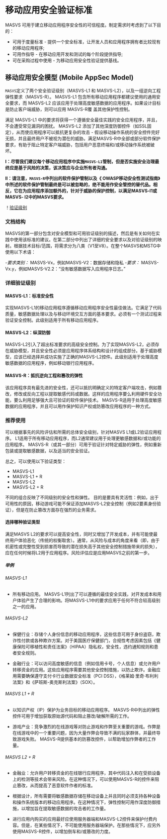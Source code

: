 # 移动应用安全验证标准

MASVS 可用于建立移动应用程序安全性的可信程度。制定需求时考虑到了以下目的：

- 可用于度量标准 - 提供一个安全标准，让开发人员和应用程序拥有者比较现有的移动应用程序;
- 可用作指导 - 在移动应用开发和测试的每个阶段提供指导;
- 可在采购过程中使用 - 为移动应用安全性验证提供基线。

## 移动应用安全模型 (Mobile AppSec Model)

`MASVS`定义了两个安全验证级别（MASVS-L1 和 MASVS-L2），以及一组逆向工程弹性要求（MASVS-R）。 MASVS-L1 包含所有移动应用程序都建议使用的通用安全要求，而 MASVS-L2 应该应用于处理高度敏感数据的应用程序。如果设计目标是防止客户端威胁，则可以应用 MASVS-R覆 盖其他保护性控制。

满足 MASVS-L1 中的要求将获得一个遵循安全最佳实践的安全应用程序，并且，不会遭受常见漏洞的困扰。 MASVS-L2 添加了其他深度防御控件（如SSL固定），从而使应用程序可以抵抗更复杂的攻击 - 假设移动操作系统的安全控件完好无损，并且最终用户不被视为潜在的威胁。满足MASVS-R中全部或部分软件保护要求，有助于阻止特定客户端威胁，包括用户恶意终端和/或移动操作系统被破坏。

**I：尽管我们建议每个移动应用程序中实施`MASVS-L1`管制，但是否实施安全治理最终应是基于风险的决策，该决策应与企业所有者沟通。**

**II：请注意，`MASVS-R`中列出的软件保护管制以及《 OWASP移动安全性测试指南》中所述的软件保护管制最终是可以被忽略的，绝不能用作安全管控的替代品。相反，它在为应用程序添加额外的，针对于威胁的保护控制，以满足MASVS-l1或MASVS- l2中的MASVS要求。**

！[验证级别](images/masvs-levels-new.jpg)

### 文档结构

MASVS的第一部分包含对安全模型和可用验证级别的描述，然后是有关如何在实践中使用该标准的建议。在第二部分中列出了详细的安全要求以及对验证级别的映射。根据技术目标/范围，将需求分为八类（V1至V8）。在整个MASVS和MSTG中使用以下术语：

-*要求类别：* MASVS-Vx，例如MASVS-V2：数据存储和隐私
-*要求：* MASVS-Vx.y，例如MASVS-V2.2：“没有敏感数据写入应用程序日志。”
  
### 详细验证级别

#### MASVS-L1：标准安全性

实现MASVS-L1的移动应用程序遵循移动应用程序安全性最佳做法。它满足了代码质量，敏感数据处理以及与移动环境交互方面的基本要求。必须有一个测试过程来验证安全控制。此级别适用于所有移动应用程序。

#### MASVS-L2：纵深防御

MASVS-L2引入了超出标准要求的高级安全控制。为了实现MASVS-L2，必须存在威胁模型，并且安全性必须是应用程序体系结构和设计的组成部分。基于威胁模型，应该已经选择并成功实施了正确的MASVS-L2控件。此级别适用于处理高度敏感数据的应用程序，例如移动银行应用程序。

#### MASVS-R：抵抗逆向工程和篡改的弹性

该应用程序具有最先进的安全性，还可以抵抗明确定义的特定客户端攻击，例如篡改，修改或反向工程以提取敏感代码或数据。这样的应用程序要么利用硬件安全功能，要么利用足够强大且可验证的软件保护技术。 MASVS-R适用于处理高度敏感数据的应用程序，并且可以用作保护知识产权或防篡改应用程序的一种方式。

### 推荐使用

可以根据事先的风险评估和所需的总体安全级别，针对MASVS L1或L2验证应用程序。 L1适用于所有移动应用程序，而L2通常建议用于处理更敏感数据和/或功能的应用程序。 MASVS-R（或其一部分）可用于验证针对特定威胁的弹性，例如重新包装或提取敏感数据，以及适当的安全验证。

总之，可以使用以下验证类型：

- MASVS-L1
- MASVS-L1 + R
- MASVS-L2
- MASVS-L2 + R


不同的组合反映了不同级别的安全性和弹性。 目的是要具有灵活性：例如，出于可用性的原因，移动游戏可能不保证添加MASVS-L2安全控制（例如2要素身份验证），但是在防止篡改方面存在强烈的业务需求。
<div style="page-break-after: always;">
</div>

#### 选择哪种验证类型

满足MASVS L2的要求可以提高安全性，同时又增加了开发成本，并有可能使最终用户体验恶化（传统的权衡取舍）。通常，从风险与成本的角度来看（即，由于机密性或完整性受到损害而导致的潜在损失高于其他安全控制措施带来的损失），应在任何时候将L2用于应用程序。风险评估应是应用MASVS之前的第一步。

##### 举例

###### MASVS-L1

- 所有移动应用。 MASVS-L1列出了可以遵循的最佳安全实践，对开发成本和用户体验产生了合理的影响。将MASVS-L1中的要求应用于任何不符合较高级别之一的应用。

###### MASVS-L2

- 保健行业：存储个人身份信息的移动应用程序，这些信息可用于身份盗窃，欺诈性付款或各种欺诈方案。对于美国医疗保健部门，合规性考虑因素包括《健康保险可移植性和责任法案》（HIPAA）隐私权，安全性，违约通知规则和患者安全规则。

- 金融行业：可以访问高度敏感的信息（例如信用卡号，个人信息）或允许用户转移资金的应用。这些应用程序需要其他安全控制措施，以防止欺诈。金融应用需要确保遵守支付卡行业数据安全标准（PCI DSS），《格莱姆·里奇·布利利法案》和《萨班斯-奥克斯利法案》（SOX）。

###### MASVS L1 + R

- 以知识产权（IP）保护为业务目标的移动应用程序。 MASVS-R中列出的弹性控件可用于增加获取原始源代码和阻止篡改/破解所需的工作。

- 游戏产业：竞争激烈的在线游戏等对防止游戏和作弊至关重要的游戏。作弊是在线游戏中的一个重要问题，因为大量作弊会导致不满的玩家群体，并最终导致游戏失败。 MASVS-R提供基本的防篡改控件，以帮助增加作弊者的工作量。

###### MASVS L2 + R

- 金融业：允许用户转移资金的在线银行应用程序，其中代码注入和在受损设备上的检测等技术会带来风险。在这种情况下，可以使用MASVS-R的控件来阻止篡改，从而提高了恶意软件作者的标准。

- 根据设计，所有需要将敏感数据存储在移动设备上并且同时必须支持各种设备和操作系统版本的移动应用程序。在这种情况下，弹性控制可用作深度防御措施，以增加旨在提取敏感数据的攻击者的工作量。

- 进行应用内购买的应用最好应使用服务器端和MASVS-L2控件来保护付费内容。但是，在某些情况下，不可能使用服务器端保护。在那些情况下，应另外使用MASVS-R控件，以增加倒车和/或篡改的力度。